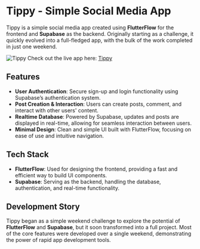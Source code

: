 # Tippy - Simple Social Media App

Tippy is a simple social media app created using **FlutterFlow** for the frontend and **Supabase** as the backend. Originally starting as a challenge, it quickly evolved into a full-fledged app, with the bulk of the work completed in just one weekend.

![Tippy](https://i.ibb.co/zPkbBtQ/share.webp)
Check out the live app here: [Tippy](https://tippy-app-dijpyo.flutterflow.app/)


## Features

- **User Authentication**: Secure sign-up and login functionality using Supabase’s authentication system.
- **Post Creation & Interaction**: Users can create posts, comment, and interact with other users' content.
- **Realtime Database**: Powered by Supabase, updates and posts are displayed in real-time, allowing for seamless interaction between users.
- **Minimal Design**: Clean and simple UI built with FlutterFlow, focusing on ease of use and intuitive navigation.

## Tech Stack

- **FlutterFlow**: Used for designing the frontend, providing a fast and efficient way to build UI components.
- **Supabase**: Serving as the backend, handling the database, authentication, and real-time functionality.

## Development Story

Tippy began as a simple weekend challenge to explore the potential of **FlutterFlow** and **Supabase**, but it soon transformed into a full project. Most of the core features were developed over a single weekend, demonstrating the power of rapid app development tools.
